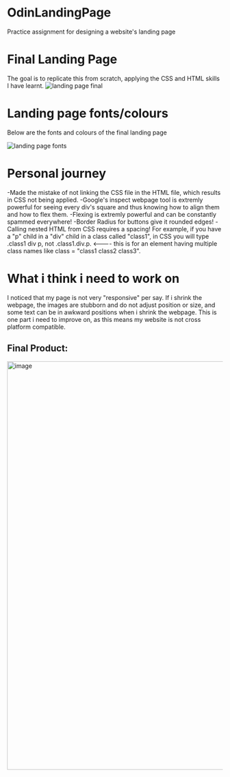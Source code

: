 # OdinLandingPage
Practice assignment for designing a website's landing page

# Final Landing Page
The goal is to replicate this from scratch, applying the CSS and HTML skills I have learnt. 
![landing page final](https://github.com/Shuang394/OdinLandingPage/assets/131367380/8f4f1364-a607-4313-aec4-250582bfeb3b)

# Landing page fonts/colours
Below are the fonts and colours of the final landing page

![landing page fonts](https://github.com/Shuang394/OdinLandingPage/assets/131367380/92a423d0-c218-46bd-abd8-18d554f308e5)

# Personal journey
-Made the mistake of not linking the CSS file in the HTML file, which results in CSS not being applied.
-Google's inspect webpage tool is extremly powerful for seeing every div's square and thus knowing how to align them and how to flex them. 
-Flexing is extremly powerful and can be constantly spammed everywhere!
-Border Radius for buttons give it rounded edges!
-Calling nested HTML from CSS requires a spacing! For example, if you have a "p" child in a "div" child in a class called "class1", in CSS you will type .class1 div p, not .class1.div.p. <---- this is for an element having multiple class names like class = "class1 class2 class3".


# What i think i need to work on

I noticed that my page is not very "responsive" per say. If i shrink the webpage, the images are stubborn and do not adjust position or size, and some text can be in awkward positions when i shrink the webpage. This is one part i need to improve on, as this means my website is not cross platform compatible. 

## Final Product:

<img width="952" alt="image" src="https://github.com/Shuang394/OdinLandingPage/assets/131367380/880f8ac0-bfdc-4820-ad08-ea190c44a76b">
